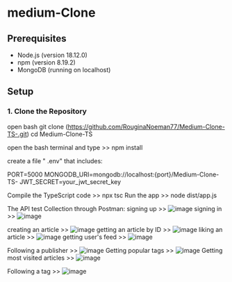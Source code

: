 # medium-Clone

## Prerequisites
- Node.js (version 18.12.0)
- npm (version 8.19.2)
- MongoDB (running on localhost)

## Setup

### 1. Clone the Repository
open bash
git clone (https://github.com/RouginaNoeman77/Medium-Clone-TS-.git)
cd Medium-Clone-TS

open the bash terminal and type >> npm install 

create a file " .env" that includes: 

PORT=5000
MONGODB_URI=mongodb://localhost:{port}/Medium-Clone-TS-
JWT_SECRET=your_jwt_secret_key

Compile the TypeScript code >> npx tsc
Run the app >> node dist/app.js



The API test Collection through Postman:
signing up >> ![image](https://github.com/RouginaNoeman77/Medium-Clone-TS-/assets/93007279/17da21d7-c170-4a63-8801-086c73977ba3)
signing in >> ![image](https://github.com/RouginaNoeman77/Medium-Clone-TS-/assets/93007279/56ce8936-4080-4049-882d-97b500347cd0)

creating an article >> ![image](https://github.com/RouginaNoeman77/Medium-Clone-TS-/assets/93007279/af7451d1-cc3b-4d9a-94f7-1462c5f901c5)
getting an article by ID >> ![image](https://github.com/RouginaNoeman77/Medium-Clone-TS-/assets/93007279/9b621f25-bf09-4962-bcf2-c4b5ce369129)
liking an article >> ![image](https://github.com/RouginaNoeman77/Medium-Clone-TS-/assets/93007279/06d150f6-2f0a-439b-9026-6c0cfc1d82dd)
getting user's feed >> ![image](https://github.com/RouginaNoeman77/Medium-Clone-TS-/assets/93007279/81b43715-e99c-4854-8d12-0d60c31524a2)

Following a publisher >> ![image](https://github.com/RouginaNoeman77/Medium-Clone-TS-/assets/93007279/cfaf9425-630d-49d1-870d-316ecc2195cb)
Getting popular tags >> ![image](https://github.com/RouginaNoeman77/Medium-Clone-TS-/assets/93007279/8b38ea31-cf8e-425a-bde2-224e571be7d2)
Getting most visited articles >> ![image](https://github.com/RouginaNoeman77/Medium-Clone-TS-/assets/93007279/958b3188-e07b-465b-8cc0-b321bac94950)

Following a tag >> ![image](https://github.com/RouginaNoeman77/Medium-Clone-TS-/assets/93007279/88303256-ec90-4ddf-aeb3-f410d6563d81)





